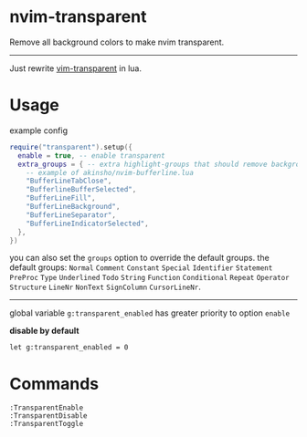 # nvim-transparent

Remove all background colors to make nvim transparent.

---

Just rewrite [vim-transparent](https://github.com/Kjwon15/vim-transparent) in lua.

# Usage

example config

```lua
require("transparent").setup({
  enable = true, -- enable transparent
  extra_groups = { -- extra highlight-groups that should remove background color
    -- example of akinsho/nvim-bufferline.lua
    "BufferLineTabClose",
    "BufferlineBufferSelected",
    "BufferLineFill",
    "BufferLineBackground",
    "BufferLineSeparator",
    "BufferLineIndicatorSelected",
  },
})
```

you can also set the `groups` option to override the default groups. the default groups:
`Normal` `Comment` `Constant` `Special` `Identifier` `Statement` `PreProc` `Type` `Underlined`
`Todo` `String` `Function` `Conditional` `Repeat` `Operator` `Structure` `LineNr` `NonText` `SignColumn` `CursorLineNr`.

---

global variable `g:transparent_enabled` has greater priority to option `enable`

**disable by default**

```vim
let g:transparent_enabled = 0
```

# Commands

```
:TransparentEnable
:TransparentDisable
:TransparentToggle
```
